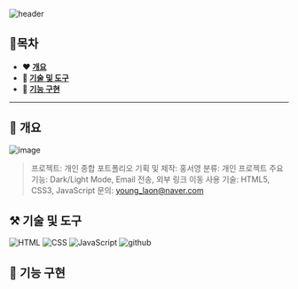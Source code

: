 ![header](https://capsule-render.vercel.app/api?type=venom&color=auto&height=150&section=header&text=HONG's%20portfolio&fontSize=70)

## 📖목차

<b>
  
- ❤️ [개요](#-개요)
- 🩷 [기술 및 도구](#-기술-및-도구)
- 💛 [기능 구현](#-기능-구현)

</b>

---

## **👻 개요**
  ![image](https://github.com/dellogo/MainPortfolio/assets/93125060/f0da57bc-3d3c-4b13-b3fe-73389968e05f)
  > 프로젝트: 개인 종합 포트폴리오
  > 기획 및 제작: 홍서영
  > 분류: 개인 프로젝트
  > 주요 기능: Dark/Light Mode, Email 전송, 외부 링크 이동
  > 사용 기술: HTML5, CSS3, JavaScript
  > 문의: young_laon@naver.com

## **⚒️ 기술 및 도구**
  ![HTML](https://img.shields.io/badge/HTML-239120?style=for-the-badge&logo=html5&logoColor=white) ![CSS](https://img.shields.io/badge/CSS-239120?&style=for-the-badge&logo=css3&logoColor=white) ![JavaScript](https://img.shields.io/badge/JavaScript-F7DF1E?style=for-the-badge&logo=JavaScript&logoColor=white) ![github](https://img.shields.io/badge/GitHub-100000?style=for-the-badge&logo=github&logoColor=white)

## **🔎 기능 구현**
